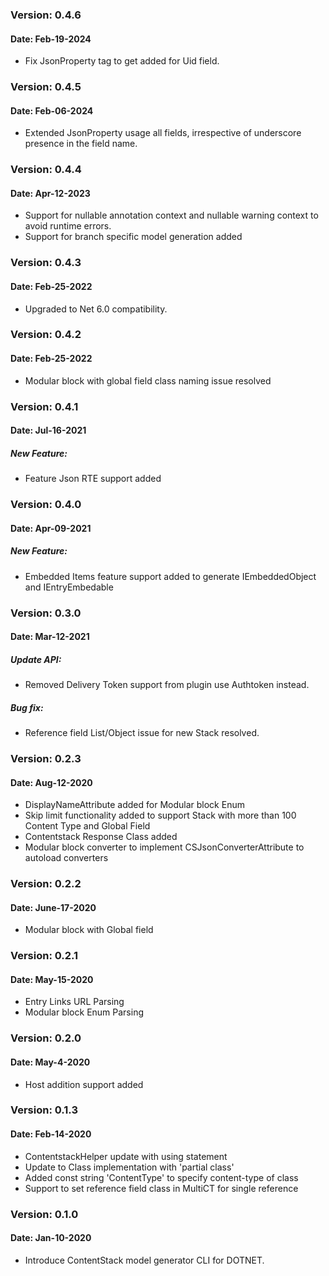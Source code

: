 ### Version: 0.4.6
#### Date: Feb-19-2024

- Fix JsonProperty tag to get added for Uid field.

### Version: 0.4.5
#### Date: Feb-06-2024

- Extended JsonProperty usage all fields, irrespective of underscore presence in the field name.

### Version: 0.4.4
#### Date: Apr-12-2023

- Support for nullable annotation context and nullable warning context to avoid runtime errors.
- Support for branch specific model generation added

### Version: 0.4.3
#### Date: Feb-25-2022

- Upgraded to Net 6.0 compatibility.

### Version: 0.4.2
#### Date: Feb-25-2022

- Modular block with global field class naming issue resolved

### Version: 0.4.1
#### Date: Jul-16-2021

##### New Feature:
- Feature Json RTE support added

### Version: 0.4.0
#### Date: Apr-09-2021

##### New Feature:
- Embedded Items feature support added to generate IEmbeddedObject and IEntryEmbedable

### Version: 0.3.0
#### Date: Mar-12-2021

##### Update API:
- Removed Delivery Token support from plugin use Authtoken instead.

##### Bug fix:
- Reference field List/Object issue for new Stack resolved.

### Version: 0.2.3
#### Date: Aug-12-2020 
- DisplayNameAttribute added for Modular block Enum
- Skip limit functionality added to support Stack with more than 100 Content Type and Global Field
- Contentstack Response Class added
- Modular block converter to implement CSJsonConverterAttribute to autoload converters 

### Version: 0.2.2
#### Date: June-17-2020 
- Modular block with Global field

### Version: 0.2.1
#### Date: May-15-2020 
- Entry Links URL Parsing
- Modular block Enum Parsing


### Version: 0.2.0 
#### Date: May-4-2020 
- Host addition support added

### Version: 0.1.3 
#### Date: Feb-14-2020 

- ContentstackHelper update with using statement
- Update to Class implementation with 'partial class'
- Added const string 'ContentType' to specify content-type of class 
- Support to set reference field class in MultiCT for single reference 

### Version: 0.1.0 
#### Date: Jan-10-2020 

- Introduce ContentStack model generator CLI for DOTNET.
